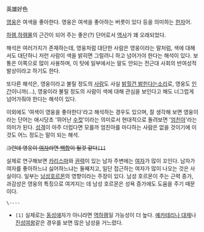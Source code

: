 英雄好色

[영웅](%EC%98%81%EC%9B%85.md)은 여색을 좋아한다. 영웅은 여색을 좋아하는 버릇이 있다 등을 의미하는
[한자](%ED%95%9C%EC%9E%90.md)어.

[하렘](%ED%95%98%EB%A0%98.md),[하렘물](%ED%95%98%EB%A0%98%EB%AC%BC.md)의 근간이
되어 주는 좋은(?) 단어로서 [역사](%EC%97%AD%EC%82%AC.md)가 꽤 오래되었다.

해석은 여러가지가 존재하는데, 영웅처럼 대단한 사람은 영웅이라는 말처럼, 색에 대해서도 대단하니 저런 사람이 색을 밝히면 그럴려니 하고
넘어가야 한다는 해석이 있다. 보통은 이쪽으로 많이 사용하며, 이 탓에 일부에서는 말도 안되는 전근대 사회의 반여성적 발상이라고 하기도
한다.

또다른 해석은, 영웅이라고 불릴 정도의 [사람](%EC%82%AC%EB%9E%8C.md)도 사실 [밝힐건 밝힌다는소리](%ED%98%B8%EC%83%89%ED%95%9C.md)로, 영웅도
[인간](%EC%9D%B8%EA%B0%84.md)이니까(…), 영웅이라 불릴 정도의 사람이 색에 대해 관심을 보인다고 해도 너그럽게
넘어가줘야 한다는 해석이 있다.

이외에도 '여색이 영웅을 좋아한다'라고 해석하는 경우도 있으며, 잘 생각해 보면 영웅이라는 단어는 애시당초 '뛰어난
[수컷](%EC%88%98%EC%BB%B7.md)'이라는 의미로서 현대적으로 돌려보면
'[엄친아](%EC%97%84%EC%B9%9C%EC%95%84.md)'라는 의미가 된다.
[성격](%EC%84%B1%EA%B2%A9.md)이 아주 더럽다면 모를까 엄친아를 마다하는 사람은 없을 것이기에 이것도 어느 정도는
말이 되는 해석.

<del>그런데 영웅이 [여자](%EC%97%AC%EC%9E%90.md)라면 [백합](%EB%B0%B1%ED%95%A9.md)이
될것 같다`[1]`</del>

실제로 연구해보면 [카리스마](%EC%B9%B4%EB%A6%AC%EC%8A%A4%EB%A7%88.md)와
[권력](%EA%B6%8C%EB%A0%A5.md)이 있는 남자 주변에는 [여자](%EC%97%AC%EC%9E%90.md)가 많이
꼬인다. 남자가 여자를 좋아하느냐 싫어하느냐는 둘째치고, 일단 접근하는 여자가 많이 나오는 것은 사실이다. 일부는
[남성호르몬](%EB%82%A8%EC%84%B1%ED%98%B8%EB%A5%B4%EB%AA%AC.md)의 영향이라는 주장이 있다. 남성
호르몬이 주는 근력 증가, 과감성은 영웅의 특징으로 여겨지는 데 남성 호르몬은 성욕 증가에도 도움을 주기 때문이다.

`\----`

  * `[1]` 실제로는 [동성애](%EB%8F%99%EC%84%B1%EC%95%A0.md)자가 아니라면 [역하렘](%EC%97%AD%ED%95%98%EB%A0%98.md)일 가능성이 더 높다. [예카테리나 대제](%EC%98%88%EC%B9%B4%ED%85%8C%EB%A6%AC%EB%82%98%20%EB%8C%80%EC%A0%9C.md)나 [진성여왕](%EC%A7%84%EC%84%B1%EC%97%AC%EC%99%95.md)같은 경우를 보면 많은 남성을 거느렸다.

